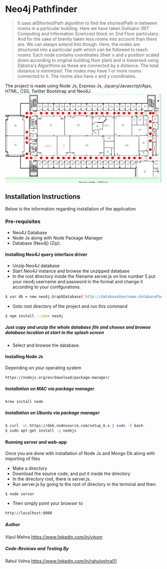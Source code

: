 # Neo4j Pathfinder

> It uses allShortestPath algorithm to find the shortestPath in between rooms in a particular building. 
Here we have taken Golisano (RIT Computing and Information Sciences) block on 2nd Floor particulary. And for the sake of brevity taken less rooms into account than there are. We can always extend this though. Here, the nodes are structured into a particular path which can be followed to reach rooms. Each node contains coordinates (their x and y position scaled down according to original building floor plan) and is traversed using Dijkstra's Algorithms as these are connected by a distance. The total distance is minimized. The nodes may have 1 or more rooms connected to it. The rooms also have x and y coordinates.

The project is made using Node Js, Express Js, Jquery/Javascript/Ajax, HTML, CSS, Twitter Bootstrap and Neo4J.
![alt text](https://github.com/vipulmeh23/neo4j/blob/master/Screen%20Shot%202016-12-08%20at%205.03.36%20AM.png)
## Installation Instructions

Below is the information regarding installation of the application

### Pre-requisites
- Neo4J Database
- Node Js along with Node Package Manager
- Database (Neo4j) (Zip). 

#### Installing Neo4J query interface driver 
- Unzip Neo4J database
- Start Neo4J instance and browse the unzipped database
- In the root directory inside the filename server.js on line number 5 put your neo4j username and password in the format and change it according to your conifgurations.
```sh
$ var db = new neo4j.GraphDatabase('http://databaseUsername:databasePassword@localhost:YOURPORTNUMBER');
```
- Goto root directory of the project and run this command
```sh
$ npm install --save neo4j
```

##### Just copy and unzip the whole database file and choose and browse database location at start in the splash screen
- Select and browse the database.

#### Installing Node Js
Depending on your operating system

```sh
https://nodejs.org/en/download/package-manager/
```

##### Installation on MAC via package manager

```sh
brew install node
```

##### Installation on Ubuntu via package manager

```sh
$ curl -sL https://deb.nodesource.com/setup_6.x | sudo -E bash -
$ sudo apt-get install -y nodejs

```

#### Running server and web-app
Once you are done with installation of Node Js and Mongo Db along with importing of files
- Make a directory
- Download the source code, and put it inside the directory
- In the directory root, there is server.js.
- Run server.js by going to the root of directory in the terminal and then:
```sh
$ node server
```
- Then simply point your browser to 
```sh
http://localhost:8000
```
##### Author
Vipul Mehra https://www.linkedin.com/in/vipsm

##### Code-Reviews and Testing By
Rahul Vohra https://www.linkedin.com/in/rahulvohra01

